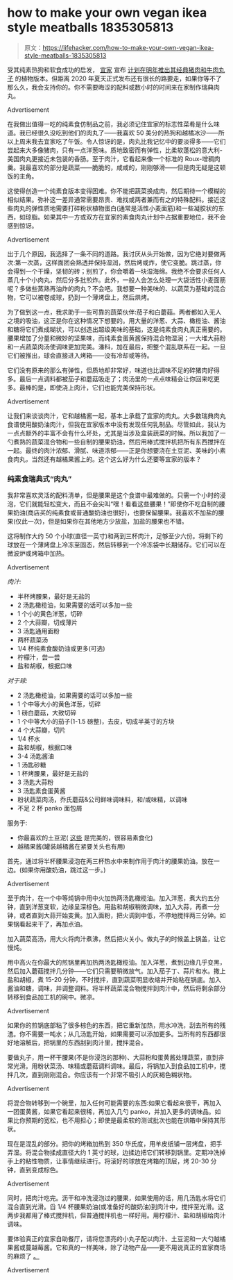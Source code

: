 # how to make your own vegan ikea style meatballs 1835305813

> 原文：<https://lifehacker.com/how-to-make-your-own-vegan-ikea-style-meatballs-1835305813>

受其纯素热狗和软食成功的启发， [宜家](https://lifehacker.com/how-to-hack-the-ikea-food-market-1755817567) 宣布 [计划在明年推出其经典猪肉和牛肉丸子](https://www.bloomberg.com/news/articles/2019-05-23/ikea-s-vegan-swedish-meatballs-head-to-stores-for-fall-trial) 的植物版本。但距离 2020 年夏天正式发布还有很长的路要走，如果你等不了那么久，我会支持你的。你不需要晦涩的配料或数小时的时间来在家制作瑞典肉丸。

<label class="bxm4mm-13 juykRM">Advertisement</label>

在我做出值得一吃的纯素食仿制品之前，我必须记住宜家的标志性菜肴是什么味道。我已经很久没吃到他们的肉丸了——我喜欢 50 美分的热狗和越橘冰沙——所以上周末我去宜家吃了午饭。令人惊讶的是，肉丸比我记忆中的要淡得多——它们尝起来大多像猪肉，只有一点洋葱味。质地致密而有弹性，比柔软蓬松的意大利-美国肉丸更接近未包装的香肠。至于肉汁，它看起来像一个标准的 Roux-增稠肉羹。我最喜欢的部分是蔬菜——脆脆的，咸咸的，刚刚够滑——但是肉无疑是这顿饭的主角。

这使得创造一个纯素食版本变得困难。你不能把蔬菜换成肉，然后期待一个模糊的相似结果。弥补这一差异通常需要昂贵、难找或两者兼而有之的特殊配料。接近这些肉丸的弹性质地需要打碎粉状植物蛋白(通常是活性小麦面筋)和一些凝胶状的东西，如琼脂。如果其中一方或双方在宜家的素食肉丸计划中占据重要地位，我不会感到惊讶。

<label class="bxm4mm-13 juykRM">Advertisement</label>

出于几个原因，我选择了一条不同的道路。我讨厌从头开始做，因为它绝对要做两次:第一次蒸，这样面团会熟透并保持湿润，然后烤或炸，使它变脆。跳过蒸，你会得到一个干燥，坚韧的砖；别煎了，你会嚼着一块湿海绵。我绝不会要求任何人蒸几十个小肉丸，然后分多批煎炸。此外，一般人会怎么处理一大袋活性小麦面筋呢？多做些蒸熟再油炸的肉丸？不会吧。我想要一种美味的、以蔬菜为基础的混合物，它可以被卷成球，扔到一个薄烤盘上，然后烘烤。

为了做到这一点，我求助于一些可靠的蔬菜伙伴:茄子和白蘑菇。两者都如入无人之境的吸油，这正是你在这种情况下想要的。用大量的洋葱、大蒜、橄榄油、酱油和糖将它们煮成糊状，可以创造出超级美味的基础，这是纯素食肉丸真正需要的。腰果增加了分量和微妙的坚果味，而纯素食蛋黄酱保持混合物湿润；一大堆大蒜粉和一点蔬菜肉汤使调味更加完美。潘科，加在最后，把整个混乱联系在一起。一旦它们被推出，球会直接进入烤箱——没有冷却或等待。

它们没有原来的那么有弹性，但质地却非常好，味道也比调味不足的碎猪肉好得多。最后一点调料都被茄子和蘑菇吸走了；肉汤里的一点点味精会让你回来吃更多。最棒的是，即使浇上肉汁，它们也能完美保持形状。

<label class="bxm4mm-13 juykRM">Advertisement</label>

让我们来谈谈肉汁，它和越橘酱一起，基本上承载了宜家的肉丸。大多数瑞典肉丸食谱使用酸奶油肉汁，但我在宜家版本中没有发现任何乳制品。尽管如此，我认为一点点额外的丰富不会有什么坏处，尤其是当涉及盒装蔬菜的时候。所以我加了一勺煮熟的蔬菜混合物和一些自制的腰果奶油，然后用棒式搅拌机把所有东西搅拌在一起。最终的肉汁浓郁、滑腻、味道浓郁——正是你想要浇在土豆泥、美味的小素食肉丸，当然还有越橘果酱上的。这个这么好为什么还要等宜家的版本？

### **纯素食瑞典式“肉丸”**

我非常喜欢灵活的配料清单，但是腰果是这个食谱中最难做的。只需一个小时的浸泡，它们就能轻松变大，而且不会尖叫“嘿！看看这些腰果！”即使你不吃自制的腰果奶油(商店买的纯素食或普通酸奶油也很好)，也要保留腰果。我喜欢不加盐的腰果(仅此一次)，但是如果你在其他地方少放盐，加盐的腰果也不错。

这将制作大约 50 个小球(直径一英寸)和两到三杯肉汁，足够至少六份。将剩下的球放在一个薄烤盘上冷冻至固态，然后转移到一个冷冻袋中长期储存。它们可以在微波炉或烤箱中加热。

<label class="bxm4mm-13 juykRM">Advertisement</label>

*肉汁:*

*   半杯烤腰果，最好是无盐的
*   2 汤匙橄榄油，如果需要的话可以多加一些
*   1 个小的黄色洋葱，切碎
*   2 个大蒜瓣，切成薄片
*   3 汤匙通用面粉
*   两杯蔬菜汤
*   1/4 杯纯素食酸奶油或更多(可选)
*   柠檬汁，尝一尝
*   盐和胡椒，根据口味

*对于球:*

*   2 汤匙橄榄油，如果需要的话可以多加一些
*   1 个中等大小的黄色洋葱，切碎
*   1 磅白蘑菇，大致切碎
*   1 个中等大小的茄子(1-1.5 磅整)，去皮，切成半英寸的方块
*   4 个大蒜瓣，切片
*   1/4 杯水
*   盐和胡椒，根据口味
*   3-4 汤匙酱油
*   1 汤匙砂糖
*   1 杯烤腰果，最好是无盐的
*   3 汤匙大蒜粉
*   3 汤匙素食蛋黄酱
*   粉状蔬菜肉汤，乔氏蘑菇&公司鲜味调味料，和/或味精，以调味
*   不足 2 杯 panko 面包屑

服务于:

*   你最喜欢的土豆泥( [这些](https://skillet.lifehacker.com/how-to-making-smashing-mashed-potatoes-1820225954) 是完美的，很容易素食化)
*   越橘果酱(罐装越橘酱在紧要关头也有用)

首先，通过将半杯腰果浸泡在两三杯热水中来制作用于肉汁的腰果奶油。放在一边。(如果你用酸奶油，跳过这一步。)

<label class="bxm4mm-13 juykRM">Advertisement</label>

至于肉汁，在一个中等炖锅中用中火加热两汤匙橄榄油。加入洋葱，煮大约五分钟，直到洋葱变软，边缘呈深棕色。用盐和胡椒稍微调味，加入大蒜，再煮一分钟，或者直到大蒜开始变黄。加入面粉，把火调到中低，不停地搅拌两三分钟。如果锅看起来干了，再加点油。

加入蔬菜高汤，用大火将肉汁煮沸，然后把火关小。做丸子的时候盖上锅盖，让它慢炖。

用中高火在你最大的煎锅里再加热两汤匙橄榄油。加入洋葱，煮到边缘几乎变黑，然后加入蘑菇搅拌几分钟——它们只需要稍微放气。加入茄子丁、蒜片和水。撒上盐和胡椒，煮 15-20 分钟，不时搅拌，直到蔬菜明显收缩并开始粘在锅底。加入酱油和糖，调味，并调整调料。将半杯蔬菜混合物搅拌到肉汁中，然后将剩余部分转移到食品加工机的碗中。微凉。

<label class="bxm4mm-13 juykRM">Advertisement</label>

如果你的煎锅底部粘了很多棕色的东西，把它重新加热，用水冲洗，刮去所有的残渣。你不需要一吨水；从几汤匙开始，如果需要可以添加更多。当所有的东西都很好地溶解后，把锅里的东西刮到肉汁里，搅拌混合。

要做丸子，用一杯干腰果(不是你浸泡的那种)、大蒜粉和蛋黄酱处理蔬菜，直到非常光滑。用粉状菜汤、味精或蘑菇调料调味。最后，将锅加入到食品加工机中，搅拌几次，直到刚刚混合。你应该有一个非常不吸引人的灰褐色糊状物。

<label class="bxm4mm-13 juykRM">Advertisement</label>

将混合物转移到一个碗里，加入任何可能需要的东西:如果它看起来很干，再加入一团蛋黄酱，如果它看起来很稀，再加入几勺 panko，并加入更多的调味品。如果比你预期的宽松，也不用担心；即使是最柔软的测试批次也能在烘箱中保持其形状。

现在是混乱的部分。把你的烤箱加热到 350 华氏度，用羊皮纸铺一层烤盘，把手弄湿。将混合物揉成直径大约 1 英寸的球，边揉边把它们转移到锅里。定期冲洗掉手上的粘性物质，让事情继续进行。将滚好的球放在烤箱的顶层，烤 20-30 分钟，直到变成棕色。

<label class="bxm4mm-13 juykRM">Advertisement</label>

同时，把肉汁吃完。沥干和冲洗浸泡过的腰果，如果使用的话，用几汤匙水将它们混合直到光滑。舀 1/4 杯腰果奶油(或准备好的酸奶油)到肉汁中，搅拌至光滑。这两步我都用了棒式搅拌机，但普通搅拌机也一样好用。用柠檬汁、盐和胡椒给肉汁调味。

要体验真正的宜家自助餐厅，请将您漂亮的小丸子配以肉汁、土豆泥和一大勺越橘果酱或蔓越莓酱。它和真的一样美味，除了动物产品——更不用说真正的宜家商场 的麻烦了 [。](https://lifehacker.com/how-to-go-to-ikea-as-a-couple-without-breaking-up-1823519929)

<label class="bxm4mm-13 juykRM">Advertisement</label>